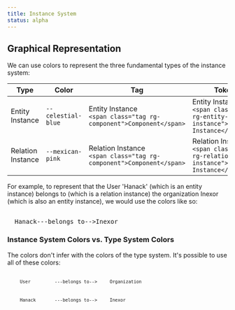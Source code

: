```yaml
---
title: Instance System
status: alpha
---
```


## Graphical Representation

We can use colors to represent the three fundamental types of the instance system:

| Type              | Color                                                           | Tag                                                                                                                   | Token                                                                                                                                     |
|-------------------|-----------------------------------------------------------------|-----------------------------------------------------------------------------------------------------------------------|-------------------------------------------------------------------------------------------------------------------------------------------|
| Entity Instance   | <code class="token rg-entity-instance">--celestial-blue</code>  | <span class="tag rg-entity-instance">Entity Instance</span><br> `<span class="tag rg-component">Component</span>`     | <span class="token rg-entity-instance">Entity Instance</span><br> `<span class="token rg-entity-instance">Entity Instance</span>`         |
| Relation Instance | <code class="token rg-relation-instance">--mexican-pink</code>  | <span class="tag rg-relation-instance">Relation Instance</span><br> `<span class="tag rg-component">Component</span>` | <span class="token rg-relation-instance">Relation Instance</span><br> `<span class="token rg-relation-instance">Relation Instance</span>` |

For example, to represent that the User 'Hanack' (which is an entity instance) belongs to (which is a relation instance) the
organization Inexor (which is also an entity instance), we would use the colors like so:

<code style="color: var(--text-1); font-size: var(--font-size-5);">
  <span class="tag rg-entity-instance">Hanack</span>---<span class="tag rg-relation-instance">belongs to</span>--&gt;<span class="tag rg-entity-instance">Inexor</span>
</code>

### Instance System Colors vs. Type System Colors

The colors don't infer with the colors of the type system. It's possible to use all of these colors:

<div style="display: grid; grid-template-columns: auto auto auto 1fr;">
  <code class="tag string">
    <code class="tag rg-entity-type">User</code>
    <br>
    <code class="tag rg-entity-instance">Hanack</code>  
  </code>
  <code class="tag string">
    <code class="tag rg-relation-type">---belongs to--&gt;</code>
    <br>
    <code class="tag rg-relation-instance">---belongs to--&gt;</code>
  </code>
  <code class="tag string">
    <code class="tag rg-entity-type">Organization</code>
    <br>
    <code class="tag rg-entity-instance">Inexor</code>
  </code>
</div>
